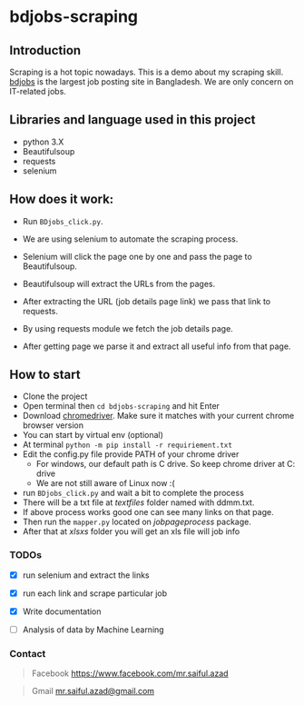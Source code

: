 
# bdjobs-scraping
## Introduction 
Scraping is a hot topic nowadays. This is a demo about my scraping skill. [bdjobs](http://jobs.bdjobs.com/jobsearch.asp?fcatId=8) is the largest job posting site in Bangladesh. We are only concern on IT-related jobs.

## Libraries and language used in this project
* python 3.X
* Beautifulsoup
* requests 
* selenium

## How does it work:

* Run `BDjobs_click.py`. 

* We are using selenium to automate the scraping process. 

* Selenium will click the page one by one and pass the page to Beautifulsoup.

* Beautifulsoup will extract the URLs from the pages.

* After extracting the URL (job details page link) we pass that link to requests.

* By using requests module we fetch the job details page.

* After getting page we parse it and extract all useful info from that page.

## How to start 

* Clone the project 
* Open terminal then `cd bdjobs-scraping` and hit Enter    
* Download [chromedriver](https://sites.google.com/a/chromium.org/chromedriver/). Make sure it matches with your current chrome browser version
* You can start by virtual env (optional)
* At terminal `python -m pip install -r requiriement.txt`
* Edit the config.py file provide PATH of your chrome driver
  * For windows, our default path is C drive. So keep chrome driver at C: drive
  * We are not still aware of Linux now :(
* run `BDjobs_click.py` and wait a bit to complete the process 
* There will be a txt file at *textfiles* folder named with ddmm.txt. 
* If above process works good one can see many links on that page.
* Then run the `mapper.py` located on *jobpageprocess* package.
* After that at *xlsxs* folder you will get an xls file will job info


  
### TODOs
- [x] run selenium and extract the links
- [x] run each link and scrape particular job
- [x] Write documentation 
- [ ] Analysis of data by Machine Learning


### Contact
> Facebook https://www.facebook.com/mr.saiful.azad

> Gmail mr.saiful.azad@gmail.com
